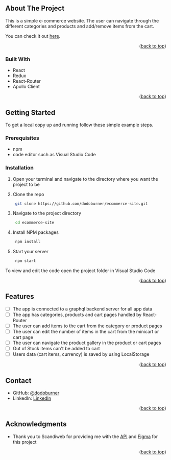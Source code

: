 <!-- Improved compatibility of back to top link: See: https://github.com/othneildrew/Best-README-Template/pull/73 -->
<a name="readme-top"></a>
<!--
*** Thanks for checking out the Best-README-Template. If you have a suggestion
*** that would make this better, please fork the repo and create a pull request
*** or simply open an issue with the tag "enhancement".
*** Don't forget to give the project a star!
*** Thanks again! Now go create something AMAZING! :D
-->

<!-- ABOUT THE PROJECT -->
## About The Project

This is a simple e-commerce website. The user can navigate through the different categories and products and add/remove items from the cart.

You can check it out [here](https://ecommerce-site99.netlify.app/).

<p align="right">(<a href="#readme-top">back to top</a>)</p>

### Built With

* React
* Redux
* React-Router
* Apollo Client

<p align="right">(<a href="#readme-top">back to top</a>)</p>

<!-- GETTING STARTED -->
## Getting Started

To get a local copy up and running follow these simple example steps.

### Prerequisites

* npm
* code editor such as Visual Studio Code

### Installation
1. Open your terminal and navigate to the directory where you want the project to be

2. Clone the repo
   ```sh
    git clone https://github.com/dodoburner/ecommerce-site.git
   ```
3. Navigate to the project directory 
    ```sh
     cd ecommerce-site
    ```
4. Install NPM packages
   ```sh
    npm install
   ```
6. Start your server
   ```sh
    npm start
   ```
    
To view and edit the code open the project folder in Visual Studio Code
<p align="right">(<a href="#readme-top">back to top</a>)</p>

<!-- Features -->
## Features

- [ ] The app is connected to a graphql backend server for all app data
- [ ] The app has categories, products and cart pages handled by React-Router
- [ ] The user can add items to the cart from the category or product pages
- [ ] The user can edit the number of items in the cart from the minicart or cart page
- [ ] The user can navigate the product gallery in the product or cart pages
- [ ] Out of Stock items can't be added to cart
- [ ] Users data (cart items, currency) is saved by using LocalStorage

<p align="right">(<a href="#readme-top">back to top</a>)</p>

<!-- CONTACT -->
## Contact

- GitHub: [@dodoburner](https://github.com/dodoburner/)
- LinkedIn: [LinkedIn](https://www.linkedin.com/in/dorian-urem)

<p align="right">(<a href="#readme-top">back to top</a>)</p>

<!-- ACKNOWLEDGMENTS -->
## Acknowledgments

* Thank you to Scandiweb for providing me with the [API](https://github.com/scandiweb/junior-react-endpoint) and [Figma](https://www.figma.com/file/MSyCAqVy1UgNap0pvqH6H3/Junior-Frontend-Test-Designs-(Public)?node-id=0-1&t=wheeFkltpCq2DbKL-0) for this project

<p align="right">(<a href="#readme-top">back to top</a>)</p>
